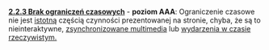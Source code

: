 [**2.2.3 Brak ograniczeń czasowych**](https://wcag.lepszyweb.pl/#no-timing) - **poziom AAA**: Ograniczenie czasowe nie jest <a href="#" data-toggle="tooltip" data-original-title="{{site.data.glossary.istotny | strip_html | replace: '*', ''}}">istotną</a> częścią czynności prezentowanej na stronie, chyba, że są to nieinteraktywne, <a href="#" data-toggle="tooltip" data-original-title="{{site.data.glossary.zsynchronizowane_multimedia | strip_html | replace: '*', ''}}">zsynchronizowane multimedia</a> lub <a href="#" data-toggle="tooltip" data-original-title="{{site.data.glossary.wydarzenie_w_czasie_rzeczywistym | strip_html | replace: '*', ''}}">wydarzenia w czasie rzeczywistym.</a>
